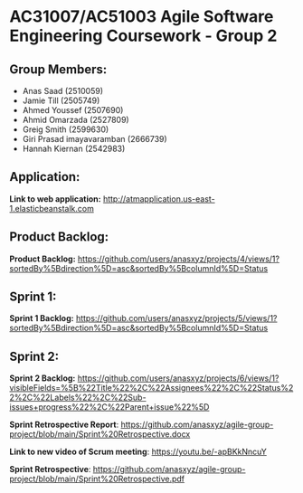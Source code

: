 # AC31007/AC51003 Agile Software Engineering Coursework - Group 2

## Group Members:
- Anas Saad (2510059)
- Jamie Till (2505749)
- Ahmed Youssef (2507690)
- Ahmid Omarzada (2527809)
- Greig Smith (2599630)
- Giri Prasad imayavaramban (2666739)
- Hannah Kiernan (2542983)

## Application:
**Link to web application:** http://atmapplication.us-east-1.elasticbeanstalk.com

## Product Backlog:
**Product Backlog:** https://github.com/users/anasxyz/projects/4/views/1?sortedBy%5Bdirection%5D=asc&sortedBy%5BcolumnId%5D=Status

## Sprint 1:
**Sprint 1 Backlog:** https://github.com/users/anasxyz/projects/5/views/1?sortedBy%5Bdirection%5D=asc&sortedBy%5BcolumnId%5D=Status

## Sprint 2:
**Sprint 2 Backlog:** https://github.com/users/anasxyz/projects/6/views/1?visibleFields=%5B%22Title%22%2C%22Assignees%22%2C%22Status%22%2C%22Labels%22%2C%22Sub-issues+progress%22%2C%22Parent+issue%22%5D

**Sprint Retrospective Report**: https://github.com/anasxyz/agile-group-project/blob/main/Sprint%20Retrospective.docx

**Link to new video of Scrum meeting**: https://youtu.be/-apBKkNncuY

**Sprint Retrospective**: https://github.com/anasxyz/agile-group-project/blob/main/Sprint%20Retrospective.pdf
